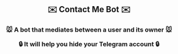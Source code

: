 <h2 align="center">✉️ Contact Me Bot ✉️</h2>
<h3 align="center">
  <p>🐭 A bot that mediates between a user and its owner 🐭</p>
  <p>🔒 It will help you hide your Telegram account 🔒</p>
</h3>
